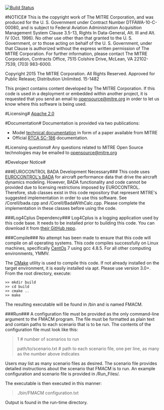 [![Build Status](https://travis-ci.org/sbowman-mitre/FMACM.svg?branch=master)](https://travis-ci.org/sbowman-mitre/FMACM)

#NOTICE#
This is the copyright work of The MITRE Corporation, and was produced
for the U. S. Government under Contract Number DTFAWA-10-C-00080, and
is subject to Federal Aviation Administration Acquisition Management
System Clause 3.5-13, Rights In Data-General, Alt. III and Alt. IV
(Oct. 1996).  No other use other than that granted to the U. S.
Government, or to those acting on behalf of the U. S. Government,
under that Clause is authorized without the express written
permission of The MITRE Corporation. For further information, please
contact The MITRE Corporation, Contracts Office, 7515 Colshire Drive,
McLean, VA  22102-7539, (703) 983-6000. 

Copyright 2015 The MITRE Corporation. All Rights Reserved.
Approved for Public Release; Distribution Unlimited. 15-1482

This project contains content developed by The MITRE Corporation. If this code is used in a deployment or embedded within another project, it is requested that you send an email to opensource@mitre.org in order to let us know where this software is being used. 

#Licensing#
[Apache 2.0](https://github.com/mitre/FMACM/blob/master/LICENSE)

#Documentation#
Documentation is provided via two publications:
- Model [technical documentation](https://www.mitre.org/publications/technical-papers/derivation-of-a-point-mass-aircraft-model-used-for-fast-time) in form of a paper available from MITRE
- Official [RTCA SC-186](http://www.rtca.org/content.asp?pl=108&sl=33&contentid=88) documentation.

#Licensing questions#
Any questions related to MITRE Open Source technologies may be emailed to opensource@mitre.org

#Developer Notice#

###EUROCONTROL BADA Development Necessary###
This code uses [EUROCONTROL's BADA](https://eurocontrol.int/services/bada) for aircraft performance data that drive the aircraft dynamics modeling. However, BADA functionality and code cannot be provided due to licensing restrictions imposed by EUROCONTROL. Therefore, stub classes exist in this code repository that represent MITRE's suggested implementation in order to use this software. See /CoreII/bada.cpp and /CoreII/BadaWithCalc.cpp. Please complete the implementation in these classes before using the code.

###Log4Cplus Dependency###
Log4Cplus is a logging application used by this code base. It needs to be installed prior to building this code. You can download it from [their GitHub repo](https://github.com/log4cplus/log4cplus).

###Compile###
No attempt has been made to ensure that this code will compile on all operating systems. This code compiles successfully on Linux machines, specifically [CentOs](https://www.centos.org/) 7 using gcc 4.8.5. For all other computing environments, YMMV.

The [CMake](https://cmake.org/) utility is used to compile this code. If not already installed on the target environment, it is easily installed via apt. Please use version 3.0+. From the root directory, execute:

```
>> mkdir build
>> cd build
>> cmake ..
>> make
```

The resulting executable will be found in /bin and is named FMACM.

###Run###
A configuration file must be provided as the only command-line argument to the FMACM program. The file must be formatted as plain text and contain paths to each scenario that is to be run. The contents of the configuration file must look like this:

> 1 # number of scenarios to run
> 
> path/to/scenario.txt # path to each scenario file, one per line, as many as the number above indicates

Users may list as many scenario files as desired. The scenario file provides detailed instructions about the scenario that FMACM is to run. An example configuration and scenario file is provided in <root>/Run_Files/.

The executable is then executed in this manner:
> ./bin/FMACM configuration.txt 

Output is found in the run-time directory.
